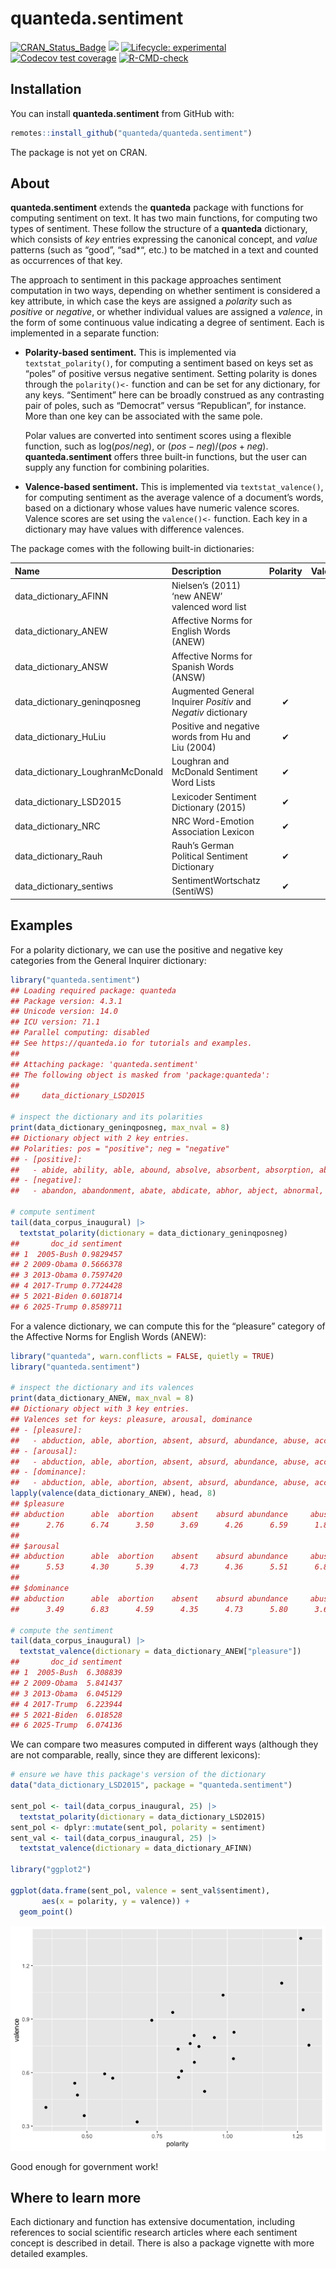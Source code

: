
# quanteda.sentiment

<!-- badges: start -->

[![CRAN_Status_Badge](http://www.r-pkg.org/badges/version/quanteda.sentiment)](https://cran.r-project.org/package=quanteda.sentiment)
[![](https://img.shields.io/badge/devel%20version-0.32-royalblue.svg)](https://github.com/quanteda/quanteda.sentiment)
[![Lifecycle:
experimental](https://img.shields.io/badge/lifecycle-experimental-orange.svg)](https://lifecycle.r-lib.org/articles/stages.html#experimental)
[![Codecov test
coverage](https://codecov.io/gh/quanteda/quanteda.sentiment/branch/master/graph/badge.svg)](https://app.codecov.io/gh/quanteda/quanteda.sentiment?branch=master)
[![R-CMD-check](https://github.com/quanteda/quanteda.sentiment/actions/workflows/R-CMD-check.yaml/badge.svg)](https://github.com/quanteda/quanteda.sentiment/actions/workflows/R-CMD-check.yaml)
<!-- badges: end -->

## Installation

You can install **quanteda.sentiment** from GitHub with:

``` r
remotes::install_github("quanteda/quanteda.sentiment")
```

The package is not yet on CRAN.

## About

**quanteda.sentiment** extends the **quanteda** package with functions
for computing sentiment on text. It has two main functions, for
computing two types of sentiment. These follow the structure of a
**quanteda** dictionary, which consists of *key* entries expressing the
canonical concept, and *value* patterns (such as “good”, “sad\*“, etc.)
to be matched in a text and counted as occurrences of that key.

The approach to sentiment in this package approaches sentiment
computation in two ways, depending on whether sentiment is considered a
key attribute, in which case the keys are assigned a *polarity* such as
*positive* or *negative*, or whether individual values are assigned a
*valence*, in the form of some continuous value indicating a degree of
sentiment. Each is implemented in a separate function:

- **Polarity-based sentiment.** This is implemented via
  `textstat_polarity()`, for computing a sentiment based on keys set as
  “poles” of positive versus negative sentiment. Setting polarity is
  dones through the `polarity()<-` function and can be set for any
  dictionary, for any keys. “Sentiment” here can be broadly construed as
  any contrasting pair of poles, such as “Democrat” versus “Republican”,
  for instance. More than one key can be associated with the same pole.

  Polar values are converted into sentiment scores using a flexible
  function, such as $\mathrm{log}(pos / neg)$, or
  $(pos - neg)/(pos + neg)$. **quanteda.sentiment** offers three
  built-in functions, but the user can supply any function for combining
  polarities.

- **Valence-based sentiment.** This is implemented via
  `textstat_valence()`, for computing sentiment as the average valence
  of a document’s words, based on a dictionary whose values have numeric
  valence scores. Valence scores are set using the `valence()<-`
  function. Each key in a dictionary may have values with difference
  valences.

The package comes with the following built-in dictionaries:

| Name | Description | Polarity | Valence |
|:---|:---|:--:|:--:|
| data_dictionary_AFINN | Nielsen’s (2011) ‘new ANEW’ valenced word list |  | ✔ |
| data_dictionary_ANEW | Affective Norms for English Words (ANEW) |  | ✔ |
| data_dictionary_ANSW | Affective Norms for Spanish Words (ANSW) |  | ✔ |
| data_dictionary_geninqposneg | Augmented General Inquirer *Positiv* and *Negativ* dictionary | ✔ |  |
| data_dictionary_HuLiu | Positive and negative words from Hu and Liu (2004) | ✔ |  |
| data_dictionary_LoughranMcDonald | Loughran and McDonald Sentiment Word Lists | ✔ |  |
| data_dictionary_LSD2015 | Lexicoder Sentiment Dictionary (2015) | ✔ |  |
| data_dictionary_NRC | NRC Word-Emotion Association Lexicon | ✔ |  |
| data_dictionary_Rauh | Rauh’s German Political Sentiment Dictionary | ✔ |  |
| data_dictionary_sentiws | SentimentWortschatz (SentiWS) | ✔ | ✔ |

## Examples

For a polarity dictionary, we can use the positive and negative key
categories from the General Inquirer dictionary:

``` r
library("quanteda.sentiment")
## Loading required package: quanteda
## Package version: 4.3.1
## Unicode version: 14.0
## ICU version: 71.1
## Parallel computing: disabled
## See https://quanteda.io for tutorials and examples.
## 
## Attaching package: 'quanteda.sentiment'
## The following object is masked from 'package:quanteda':
## 
##     data_dictionary_LSD2015

# inspect the dictionary and its polarities
print(data_dictionary_geninqposneg, max_nval = 8)
## Dictionary object with 2 key entries.
## Polarities: pos = "positive"; neg = "negative" 
## - [positive]:
##   - abide, ability, able, abound, absolve, absorbent, absorption, abundance [ ... and 1,645 more ]
## - [negative]:
##   - abandon, abandonment, abate, abdicate, abhor, abject, abnormal, abolish [ ... and 2,002 more ]

# compute sentiment
tail(data_corpus_inaugural) |>
  textstat_polarity(dictionary = data_dictionary_geninqposneg)
##       doc_id sentiment
## 1  2005-Bush 0.9829457
## 2 2009-Obama 0.5666378
## 3 2013-Obama 0.7597420
## 4 2017-Trump 0.7724428
## 5 2021-Biden 0.6018714
## 6 2025-Trump 0.8589711
```

For a valence dictionary, we can compute this for the “pleasure”
category of the Affective Norms for English Words (ANEW):

``` r
library("quanteda", warn.conflicts = FALSE, quietly = TRUE)
library("quanteda.sentiment")

# inspect the dictionary and its valences
print(data_dictionary_ANEW, max_nval = 8)
## Dictionary object with 3 key entries.
## Valences set for keys: pleasure, arousal, dominance 
## - [pleasure]:
##   - abduction, able, abortion, absent, absurd, abundance, abuse, accept [ ... and 2,463 more ]
## - [arousal]:
##   - abduction, able, abortion, absent, absurd, abundance, abuse, accept [ ... and 2,463 more ]
## - [dominance]:
##   - abduction, able, abortion, absent, absurd, abundance, abuse, accept [ ... and 2,463 more ]
lapply(valence(data_dictionary_ANEW), head, 8)
## $pleasure
## abduction      able  abortion    absent    absurd abundance     abuse    accept 
##      2.76      6.74      3.50      3.69      4.26      6.59      1.80      6.80 
## 
## $arousal
## abduction      able  abortion    absent    absurd abundance     abuse    accept 
##      5.53      4.30      5.39      4.73      4.36      5.51      6.83      5.53 
## 
## $dominance
## abduction      able  abortion    absent    absurd abundance     abuse    accept 
##      3.49      6.83      4.59      4.35      4.73      5.80      3.69      5.41

# compute the sentiment
tail(data_corpus_inaugural) |>
  textstat_valence(dictionary = data_dictionary_ANEW["pleasure"])
##       doc_id sentiment
## 1  2005-Bush  6.308839
## 2 2009-Obama  5.841437
## 3 2013-Obama  6.045129
## 4 2017-Trump  6.223944
## 5 2021-Biden  6.018528
## 6 2025-Trump  6.074136
```

We can compare two measures computed in different ways (although they
are not comparable, really, since they are different lexicons):

``` r
# ensure we have this package's version of the dictionary
data("data_dictionary_LSD2015", package = "quanteda.sentiment")

sent_pol <- tail(data_corpus_inaugural, 25) |>
  textstat_polarity(dictionary = data_dictionary_LSD2015)
sent_pol <- dplyr::mutate(sent_pol, polarity = sentiment)
sent_val <- tail(data_corpus_inaugural, 25) |>
  textstat_valence(dictionary = data_dictionary_AFINN)

library("ggplot2")

ggplot(data.frame(sent_pol, valence = sent_val$sentiment),
       aes(x = polarity, y = valence)) +
  geom_point()
```

![](man/images/unnamed-chunk-6-1.png)<!-- -->

Good enough for government work!

## Where to learn more

Each dictionary and function has extensive documentation, including
references to social scientific research articles where each sentiment
concept is described in detail. There is also a package vignette with
more detailed examples.
